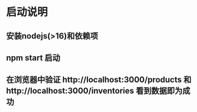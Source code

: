 # 启动说明
## 安装nodejs(>16)和依赖项
## npm start 启动
## 在浏览器中验证 http://localhost:3000/products 和 http://localhost:3000/inventories 看到数据即为成功
